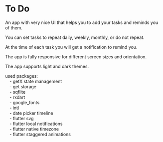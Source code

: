 # To Do

An app with very nice UI that helps you to add your tasks and reminds you of them.

You can set tasks to repeat daily, weekly, monthly, or do not repeat.

At the time of each task you will get a notification to remind you.

The app is fully responsive for different screen sizes and orientation.

The app supports light and dark themes.

used packages:  
&emsp;- getX state management  
&emsp;- get storage  
&emsp;- sqflite  
&emsp;- rxdart  
&emsp;- google_fonts  
&emsp;- intl  
&emsp;- date picker timeline  
&emsp;- flutter svg  
&emsp;- flutter local notifications  
&emsp;- flutter native timezone  
&emsp;- flutter staggered animations  